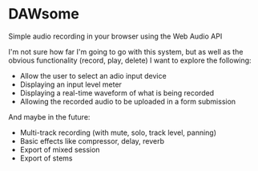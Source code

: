 # DAWsome

Simple audio recording in your browser using the Web Audio API

I'm not sure how far I'm going to go with this system, but as well as the obvious functionality (record, play, delete) I want to explore the following:

- Allow the user to select an adio input device
- Displaying an input level meter
- Displaying a real-time waveform of what is being recorded
- Allowing the recorded audio to be uploaded in a form submission

And maybe in the future:

- Multi-track recording (with mute, solo, track level, panning)
- Basic effects like compressor, delay, reverb
- Export of mixed session
- Export of stems